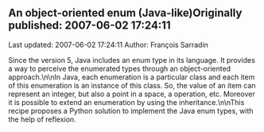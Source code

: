 ## An object-oriented enum (Java-like)Originally published: 2007-06-02 17:24:11 
Last updated: 2007-06-02 17:24:11 
Author: François Sarradin 
 
Since the version 5, Java includes an enum type in its language. It provides a way to perceive the enumerated types through an object-oriented approach.\n\nIn Java, each enumeration is a particular class and each item of this enumeration is an instance of this class. So, the value of an item can represent an integer, but also a point in a space, a operation, etc. Moreover it is possible to extend an enumeration by using the inheritance.\n\nThis recipe proposes a Python solution to implement the Java enum types, with the help of reflexion.